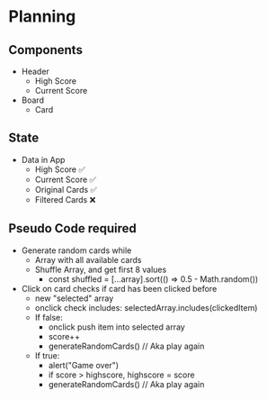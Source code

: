# Planning

## Components

- Header
  - High Score
  - Current Score
- Board
  - Card

## State

- Data in App
  - High Score :white_check_mark:
  - Current Score :white_check_mark:
  - Original Cards :white_check_mark:
  - Filtered Cards :x:

## Pseudo Code required

- Generate random cards while
  - Array with all available cards
  - Shuffle Array, and get first 8 values
    - const shuffled = [...array].sort(() => 0.5 - Math.random())
- Click on card checks if card has been clicked before
  - new "selected" array
  - onclick check includes: selectedArray.includes(clickedItem)
  - If false:
    - onclick push item into selected array
    - score++
    - generateRandomCards() // Aka play again
  - If true:
    - alert("Game over")
    - if score > highscore, highscore = score
    - generateRandomCards() // Aka play again
